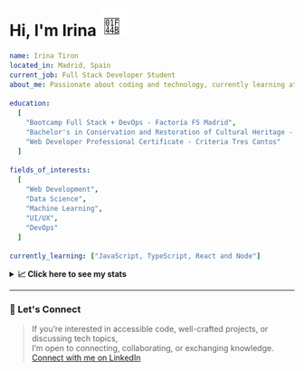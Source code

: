 <h1>Hi, I'm Irina <img src="./hand-emoji.svg" alt="Waving Hand" width="50" height="50"></h1>

```yaml
name: Irina Tiron
located_in: Madrid, Spain
current_job: Full Stack Developer Student
about_me: Passionate about coding and technology, currently learning at Factoría F5 in Madrid

education:
  [
    "Bootcamp Full Stack + DevOps - Factoría F5 Madrid",
    "Bachelor's in Conservation and Restoration of Cultural Heritage - ESCRBC Madrid",
    "Web Developer Professional Certificate - Criteria Tres Cantos"
  ]

fields_of_interests:
  [
    "Web Development",
    "Data Science",
    "Machine Learning",
    "UI/UX",
    "DevOps"
  ]
  
currently_learning: ["JavaScript, TypeScript, React and Node"]

```

<details>
  <summary><b>📈 Click here to see my stats</b></summary>

  ---
 
<!--START_SECTION:waka-->
**🐱 My GitHub Data** 

> 📦 166.7 kB Used in GitHub's Storage 
 > 
> 🏆 284 Contributions in the Year 2025
 > 
> 💼 Opted to Hire
 > 
> 📜 8 Public Repositories 
 > 
> 🔑 2 Private Repositories 
 > 
**I'm an Early 🐤** 

```text
🌞 Morning                283 commits         █████░░░░░░░░░░░░░░░░░░░░   20.06 % 
🌆 Daytime                844 commits         ███████████████░░░░░░░░░░   59.82 % 
🌃 Evening                244 commits         ████░░░░░░░░░░░░░░░░░░░░░   17.29 % 
🌙 Night                  40 commits          █░░░░░░░░░░░░░░░░░░░░░░░░   02.83 % 
```
📅 **I'm Most Productive on Wednesday** 

```text
Monday                   224 commits         ████░░░░░░░░░░░░░░░░░░░░░   15.88 % 
Tuesday                  269 commits         █████░░░░░░░░░░░░░░░░░░░░   19.06 % 
Wednesday                385 commits         ███████░░░░░░░░░░░░░░░░░░   27.29 % 
Thursday                 303 commits         █████░░░░░░░░░░░░░░░░░░░░   21.47 % 
Friday                   180 commits         ███░░░░░░░░░░░░░░░░░░░░░░   12.76 % 
Saturday                 4 commits           ░░░░░░░░░░░░░░░░░░░░░░░░░   00.28 % 
Sunday                   46 commits          █░░░░░░░░░░░░░░░░░░░░░░░░   03.26 % 
```


📊 **This Week I Spent My Time On** 

```text
🕑︎ Time Zone: Europe/Madrid

💬 Programming Languages: 
JavaScript               12 hrs 6 mins       ██████████████░░░░░░░░░░░   57.93 % 
TypeScript               3 hrs 28 mins       ████░░░░░░░░░░░░░░░░░░░░░   16.63 % 
CSS                      2 hrs 6 mins        ███░░░░░░░░░░░░░░░░░░░░░░   10.09 % 
Git Config               42 mins             █░░░░░░░░░░░░░░░░░░░░░░░░   03.43 % 
HTML                     37 mins             █░░░░░░░░░░░░░░░░░░░░░░░░   02.99 % 

🐱‍💻 Projects: 
Oceania-Butterflies-Backe7 hrs 18 mins       █████████░░░░░░░░░░░░░░░░   34.93 % 
ScrobbleSpace            4 hrs 14 mins       █████░░░░░░░░░░░░░░░░░░░░   20.26 % 
oop-game-main            3 hrs 56 mins       █████░░░░░░░░░░░░░░░░░░░░   18.85 % 
api-book                 3 hrs 42 mins       ████░░░░░░░░░░░░░░░░░░░░░   17.73 % 
oop-game                 25 mins             █░░░░░░░░░░░░░░░░░░░░░░░░   02.03 % 
```

**I Mostly Code in JavaScript** 

```text
JavaScript               4 repos             █████████░░░░░░░░░░░░░░░░   36.36 % 
HTML                     3 repos             ███████░░░░░░░░░░░░░░░░░░   27.27 % 
CSS                      2 repos             █████░░░░░░░░░░░░░░░░░░░░   18.18 % 
TypeScript               2 repos             █████░░░░░░░░░░░░░░░░░░░░   18.18 % 
```



**Timeline**

![Lines of Code chart](https://raw.githubusercontent.com/irinatiron/irinatiron/main/assets/bar_graph.png)


 Last Updated on 07/09/2025 06:26:55 UTC
<!--END_SECTION:waka-->

</details>

---

### 📎 Let's Connect

>If you’re interested in accessible code, well-crafted projects, or discussing tech topics,  
>I’m open to connecting, collaborating, or exchanging knowledge.  
>[Connect with me on LinkedIn](https://www.linkedin.com/in/irinatiron/)
